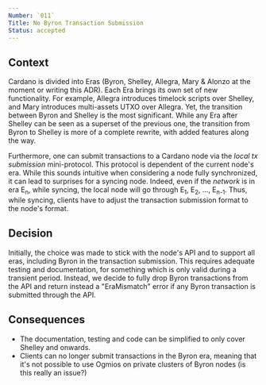 ```yaml
---
Number: `011`
Title: No Byron Transaction Submission 
Status: accepted 
---
```


<!-- ADR template adapted from Michael Nygard's -->

## Context

<!-- What is the issue that we're seeing that is motivating this decision or change? -->

Cardano is divided into Eras (Byron, Shelley, Allegra, Mary & Alonzo at the moment or writing this ADR). Each Era brings its own set of new functionality. For example, Allegra introduces timelock scripts over Shelley, and Mary introduces multi-assets UTXO over Allegra. Yet, the transition between Byron and Shelley is the most significant. While any Era after Shelley can be seen as a superset of the previous one, the transition from Byron to Shelley is more of a complete rewrite, with added features along the way. 

Furthermore, one can submit transactions to a Cardano node via the _local tx submission_ mini-protocol. This protocol is dependent of the current node's era. While this sounds intuitive when considering a node fully synchronized, it can lead to surprises for a syncing node. Indeed, even if the _network_ is in era E<sub>n</sub>, while syncing, the local node will go through E<sub>1</sub>, E<sub>2</sub>, ..., E<sub>n-1</sub>. Thus, while syncing, clients have to adjust the transaction submission format to the node's format. 

## Decision

<!-- What is the change that we're proposing and/or doing? -->

Initially, the choice was made to stick with the node's API and to support all eras, including Byron in the transaction submission. This requires adequate testing and documentation, for something which is only valid during a transient period. Instead, we decide to fully drop Byron transactions from the API and return instead a "EraMismatch" error if any Byron transaction is submitted through the API.

## Consequences

<!-- What becomes easier or more difficult to do because of this change? -->

- The documentation, testing and code can be simplified to only cover Shelley and onwards.
- Clients can no longer submit transactions in the Byron era, meaning that it's not possible to use Ogmios on private clusters of Byron nodes (is this really an issue?)

